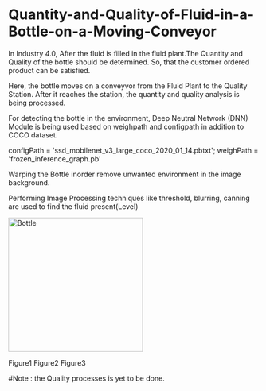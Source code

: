 # Quantity-and-Quality-of-Fluid-in-a-Bottle-on-a-Moving-Conveyor

In Industry 4.0, After the fluid is filled in the fluid plant.The Quantity and Quality of the bottle should be determined. So, that the customer ordered product can be satisfied.

Here, the bottle moves on a conveyvor from the Fluid Plant to the Quality Station. After it reaches the station, the quantity and quality analysis is being processed.

For detecting the bottle in the environment, Deep Neutral Network (DNN) Module is being used based on weighpath and configpath in addition to COCO dataset.

configPath = 'ssd_mobilenet_v3_large_coco_2020_01_14.pbtxt';
weighPath = 'frozen_inference_graph.pb'

Warping the Bottle inorder remove unwanted environment in the image background.

Performing Image Processing techniques like threshold, blurring, canning are used to find the fluid present(Level)

<img width="270" alt="Bottle" src="https://github.com/user-attachments/assets/1c5fd97e-f173-41b2-8fc1-d48bd0d34a9c" />

Figure1 Figure2 Figure3



#Note : the Quality processes is yet to be done.






